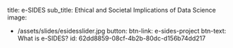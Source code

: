 title: e-SIDES
sub_title: Ethical and Societal Implications of Data Science
image:
  - /assets/slides/esidesslider.jpg
button:
  btn-link: e-sides-project
  btn-text: What is e-SIDES?
id: 62dd8859-08cf-4b2b-80dc-d156b74dd217
